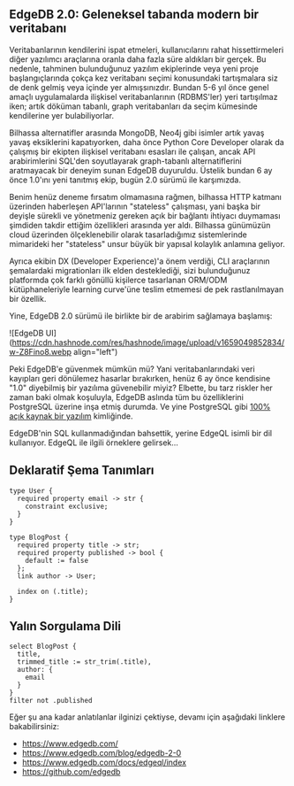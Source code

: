 ## EdgeDB 2.0: Geleneksel tabanda modern bir veritabanı

Veritabanlarının kendilerini ispat etmeleri, kullanıcılarını rahat hissettirmeleri diğer yazılımcı araçlarına oranla daha fazla süre aldıkları bir gerçek. Bu nedenle, tahminen bulunduğunuz yazılım ekiplerinde veya yeni proje başlangıçlarında çokça kez veritabanı seçimi konusundaki tartışmalara siz de denk gelmiş veya içinde yer almışsınızdır. Bundan 5-6 yıl önce genel amaçlı uygulamalarda ilişkisel veritabanlarının (RDBMS'ler) yeri tartışılmaz iken; artık döküman tabanlı, graph veritabanları da seçim kümesinde kendilerine yer bulabiliyorlar.

Bilhassa alternatifler arasında MongoDB, Neo4j gibi isimler artık yavaş yavaş eksiklerini kapatıyorken, daha önce Python Core Developer olarak da çalışmış bir ekipten ilişkisel veritabanı esasları ile çalışan, ancak API arabirimlerini SQL'den soyutlayarak graph-tabanlı alternatiflerini aratmayacak bir deneyim sunan EdgeDB duyuruldu. Üstelik bundan 6 ay önce 1.0'ını yeni tanıtmış ekip, bugün 2.0 sürümü ile karşımızda.

Benim henüz deneme fırsatım olmamasına rağmen, bilhassa HTTP katmanı üzerinden haberleşen API'larının "stateless" çalışması, yani başka bir deyişle sürekli ve yönetmeniz gereken açık bir bağlantı ihtiyacı duymaması şimdiden takdir ettiğim özellikleri arasında yer aldı. Bilhassa günümüzün cloud üzerinden ölçeklenebilir olarak tasarladığımız sistemlerinde mimarideki her "stateless" unsur büyük bir yapısal kolaylık anlamına geliyor.

Ayrıca ekibin DX (Developer Experience)'a önem verdiği, CLI araçlarının şemalardaki migrationları ilk elden desteklediği, sizi bulunduğunuz platformda çok farklı gönüllü kişilerce tasarlanan ORM/ODM kütüphaneleriyle learning curve'üne teslim etmemesi de pek rastlanılmayan bir özellik.

Yine, EdgeDB 2.0 sürümü ile birlikte bir de arabirim sağlamaya başlamış:

![EdgeDB UI](https://cdn.hashnode.com/res/hashnode/image/upload/v1659049852834/w-Z8Fino8.webp align="left")

Peki EdgeDB'e güvenmek mümkün mü? Yani veritabanlarındaki veri kayıpları geri dönülemez hasarlar bırakırken, henüz 6 ay önce kendisine "1.0" diyebilmiş bir yazılıma güvenebilir miyiz? Elbette, bu tarz riskler her zaman baki olmak koşuluyla, EdgeDB aslında tüm bu özelliklerini PostgreSQL üzerine inşa etmiş durumda. Ve yine PostgreSQL gibi [100% açık kaynak bir yazılım](https://github.com/edgedb) kimliğinde.

EdgeDB'nin SQL kullanmadığından bahsettik, yerine EdgeQL isimli bir dil kullanıyor. EdgeQL ile ilgili örneklere gelirsek...

## Deklaratif Şema Tanımları

```
type User {
  required property email -> str {
    constraint exclusive;
  }
}

type BlogPost {
  required property title -> str;
  required property published -> bool {
    default := false
  };
  link author -> User;

  index on (.title);
}
```

## Yalın Sorgulama Dili

```
select BlogPost {
  title,
  trimmed_title := str_trim(.title),
  author: {
    email
  }
}
filter not .published
```




Eğer şu ana kadar anlatılanlar ilginizi çektiyse, devamı için aşağıdaki linklere bakabilirsiniz:

- https://www.edgedb.com/
- https://www.edgedb.com/blog/edgedb-2-0
- https://www.edgedb.com/docs/edgeql/index
- https://github.com/edgedb
